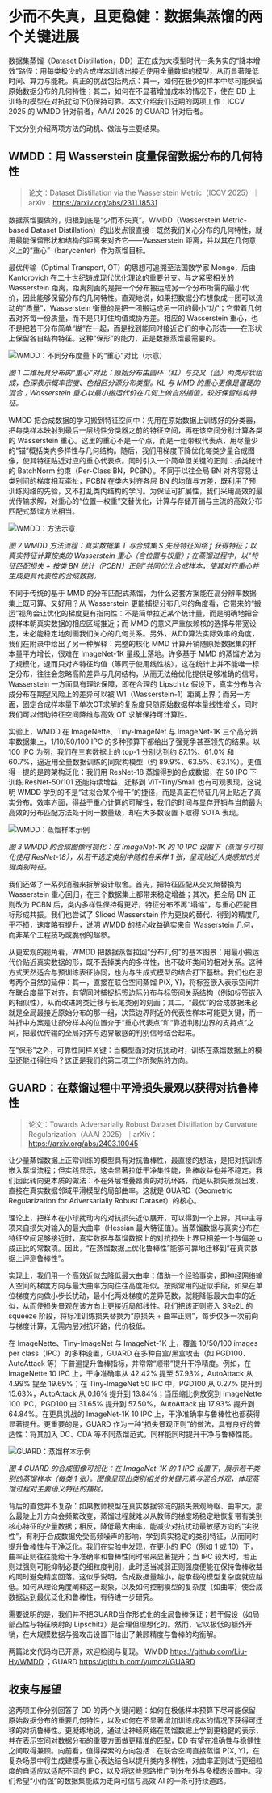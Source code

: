 # 少而不失真，且更稳健：数据集蒸馏的两个关键进展

数据集蒸馏（Dataset Distillation，DD）正在成为大模型时代一条务实的“降本增效”路径：用每类极少的合成样本训练出接近使用全量数据的模型，从而显著降低时间、算力与能耗。真正的挑战包括两点：其一，如何在极少的样本中尽可能保留原始数据分布的几何特性；其二，如何在不显著增加成本的情况下，使在 DD 上训练的模型在对抗扰动下仍保持可靠。本文介绍我们近期的两项工作：ICCV 2025 的 WMDD 针对前者，AAAI 2025 的 GUARD 针对后者。

下文分别介绍两项方法的动机、做法与主要结果。

## WMDD：用 Wasserstein 度量保留数据分布的几何特性

> 论文：Dataset Distillation via the Wasserstein Metric（ICCV 2025）｜arXiv：<https://arxiv.org/abs/2311.18531>

数据蒸馏要做的，归根到底是“少而不失真”。WMDD（Wasserstein Metric-based Dataset Distillation）的出发点很直接：既然我们关心分布的几何特性，就用最能保留形状和结构的距离来对齐它——Wasserstein 距离，并以其在几何意义上的“重心”（barycenter）作为蒸馏目标。

最优传输（Optimal Transport, OT）的思想可追溯至法国数学家 Monge，后由 Kantorovich 在二十世纪铸成现代优化理论的重要分支。与之紧密相关的 Wasserstein 距离，距离刻画的是把一个分布搬运成另一个分布所需的最小代价，因此能够保留分布的几何特性。直观地说，如果把数据分布想象成一团可以流动的“质量”，Wasserstein 衡量的是把一团搬运成另一团的最小“功”；它带着几何去对齐每一份质量，而不是只盯住均值或协方差。相应的 Wasserstein 重心，也不是把若干分布简单“糊”在一起，而是找到能同时接近它们的中心形态——在形状上保留各自结构特征。这种“保形”的能力，正是数据蒸馏最需要的。

![WMDD：不同分布度量下的“重心”对比（示意）](DD_figs/WMDD_different_metrics.jpg)

_图 1  二维玩具分布的“重心”对比：原始分布由圆环（红）与交叉（蓝）两类形状组成，色深表示概率密度、色相区分源分布类型。KL 与 MMD 的重心更像是僵硬的混合；Wasserstein 重心以最小搬运代价在几何上做自然插值，较好保留结构特征。_

WMDD 把合成数据的学习搬到特征空间中：先用在原始数据上训练好的分类器，把每类样本映射到最后一层线性分类器之前的特征空间，再在该空间分别计算各类的 Wasserstein 重心。这里的重心不是一个点，而是一组带权代表点，用尽量少的“锚”概括类内多样性与几何结构。随后，我们用梯度下降优化每类少量合成图像，使其特征贴近对应的重心代表点。同时引入一个简单但关键的正则：按类统计的 BatchNorm 约束（Per-Class BN，PCBN）。不同于以往全局 BN 对齐容易让类别间的梯度相互牵扯，PCBN 在类内对齐各层 BN 的均值与方差，既利用了预训练网络的先验，又不打乱类内结构的学习。为保证可扩展性，我们采用高效的最优传输求解，对重心的“位置—权重”交替优化，计算与存储开销与主流的高效分布匹配式蒸馏方法相当。

![WMDD：方法示意](DD_figs/WMDD_method_diagram.jpg)

_图 2  WMDD 方法流程：真实数据集 T 与合成集 S 先经特征网络 f 获得特征；以真实特征计算按类的 Wasserstein 重心（含位置与权重）；在蒸馏过程中，以“特征匹配损失 + 按类 BN 统计（PCBN）正则”共同优化合成样本，使其对齐重心并生成更具代表性的合成数据。_

不同于传统的基于 MMD 的分布匹配式蒸馏，为什么这套方案能在高分辨率数据集上既可算、又好用？从 Wasserstein 更能捕捉分布几何的角度看，它带来的“搬运”视角会让优化的梯度更有指向性：不是简单拉近某个统计量，而是明确地把合成样本朝真实数据的相应区域推近；而 MMD 的意义严重依赖核的选择与带宽设定，未必能稳定地刻画我们关心的几何关系。另外，从DD算法实际效率的角度，我们在附录中给出了另一种解释：完整的核化 MMD 计算开销随原始数据集的样本量平方增长，很难在 ImageNet-1K 量级上落地。许多基于 MMD 的蒸馏方法为了规模化，退而只对齐特征均值（等同于使用线性核），这在统计上并不能唯一标定分布，往往会忽略高阶差异与几何结构，从而无法给优化提供足够准确的信号。Wasserstein 一方面具有理论保障，即在合理的 Lipschitz 假设下，真实分布与合成分布在期望风险上的差异可以被 W1（Wasserstein-1）距离上界；而另一方面，固定合成样本量下单次OT求解的复杂度只随原始数据样本量线性增长，同时我们可以借助特征空间降维与高效 OT 求解保持可计算性。

实验上，WMDD 在 ImageNette、Tiny-ImageNet 与 ImageNet-1K 三个高分辨率数据集上，1/10/50/100 IPC 的多种预算下都给出了强竞争甚至领先的结果。以 100 IPC 为例，我们在三套数据上的 top-1 分别达到约 87.1%、61.0% 和 60.7%，逼近用全量数据训练的同架构模型（约 89.9%、63.5%、63.1%）。更值得一提的是跨架构泛化：我们用 ResNet-18 蒸馏得到的合成数据，在 50 IPC 下训练 ResNet-50/101 还能持续增益，迁移到 ViT-Tiny/Small 也有可观表现，这说明 WMDD 学到的不是“过拟合某个骨干”的捷径，而是真正在特征几何上贴近了真实分布。效率方面，得益于重心计算的可解性，我们的时间与显存开销与当前最为高效的分布匹配方法处于同一数量级，却在大多数设置下取得 SOTA 表现。

![WMDD：蒸馏样本示例](DD_figs/WMDD_distilled_images.jpg)

_图 3  WMDD 的合成图像可视化：在 ImageNet-1K 的 10 IPC 设置下（蒸馏与可视化使用 ResNet-18），从若干选定类别中随机各采样 1 张，呈现贴近人类感知的关键类别特征。_

我们还做了一系列消融来拆解设计取舍。首先，把特征匹配从交叉熵替换为 Wasserstein 重心回归，在三个数据集上都带来稳定增益；其次，把全局 BN 正则改为 PCBN 后，类内多样性保持得更好，特征分布不再“塌缩”，与重心匹配目标形成共振。我们也尝试了 Sliced Wasserstein 作为更快的替代，得到的精度几乎不损，速度略有提升，说明 WMDD 的核心收益确实来自 Wasserstein 几何，而非某个工程技巧或脆弱的超参。

从更宏观的视角看，WMDD 把数据蒸馏拉回“分布几何”的基本图景：用最小搬运代价贴近真实数据的形，既不丢掉类内的多样性，也不破坏类间的相对关系。这种方式天然适合与预训练表征协同，也为与生成式模型的结合打下基础。我们也在思考两个自然的延伸：其一，直接在联合空间蒸馏 P(X, Y)，将标签嵌入表示空间并在联合度量下对齐，有望同时捕捉标签边际分布与标签间关系结构（例如标签嵌入的相似性），从而改进跨类迁移与长尾类别的刻画；其二，“最优”的合成数据未必就是全局最接近原始分布的那一组，决策边界附近的代表性样本可能更关键，而一种折中方案是让部分样本的位置介于“重心代表点”和“靠近判别边界的支持点”之间，把最优传输的全局对齐与边界敏感的判别信号结合起来。

在“保形”之外，可靠性同样关键：当模型面对对抗扰动时，训练在蒸馏数据上的模型还能扛得住吗？这正是我们的第二项工作所聚焦的方向。

## GUARD：在蒸馏过程中平滑损失景观以获得对抗鲁棒性

> 论文：Towards Adversarially Robust Dataset Distillation by Curvature Regularization（AAAI 2025）｜arXiv：<https://arxiv.org/abs/2403.10045>

让少量蒸馏数据上正常训练的模型具有对抗鲁棒性，最直接的想法，是把对抗训练嵌入蒸馏流程；但实践显示，这会显著拉低干净集性能，鲁棒收益也并不稳定。我们因此转向更本质的做法：不在外层堆叠昂贵的对抗环路，而是从损失景观出发，直接在真实数据邻域平滑模型的局部曲率。这就是 GUARD（Geometric Regularization for Adversarially Robust Dataset）的核心。

理论上，把样本在小球扰动内的对抗损失近似展开，可以得到一个上界，其中主导项来自损失对输入的最大曲率（Hessian 最大特征值）。当蒸馏数据与真实分布在特征空间足够接近时，真实数据与蒸馏数据上的对抗损失上界只相差一个与偏差 σ 成正比的常数项。因此，“在蒸馏数据上优化鲁棒性”能够可靠地迁移到“在真实数据上评测鲁棒性”。

实现上，我们用一个高效近似去降低最大曲率：借助一个经验事实，即神经网络输入空间的梯度方向与最大曲率方向往往高度相似。按照常用的近似手段，如果在单位梯度方向做小步长扰动，最小化两处梯度的差异范数，就能降低最大曲率的近似，从而使损失景观在该方向上更接近局部线性。我们把该正则嵌入 SRe2L 的 squeeze 阶段，将标准训练损失替换为“原损失 + 曲率正则”，每步仅多一次前向与梯度计算，无需内层对抗环路，代价极低。

在 ImageNette、Tiny-ImageNet 与 ImageNet-1K 上，覆盖 10/50/100 images per class（IPC）的多种设置，GUARD 在多种白盒/黑盒攻击（如 PGD100、AutoAttack 等）下普遍提升鲁棒指标，并常常“顺带”提升干净精度。例如，在 ImageNette 10 IPC 上，干净准确率从 42.42% 提至 57.93%，AutoAttack 从 4.99% 提至 19.69%；在 Tiny-ImageNet 50 IPC 中，PGD100 从 0.27% 提升到 15.63%，AutoAttack 从 0.16% 提升到 13.84%；当压缩比例放宽到 ImageNette 100 IPC，PGD100 由 31.65% 提升到 57.50%，AutoAttack 由 17.93% 提升到 64.84%。在更具挑战的 ImageNet-1K 10 IPC 上，干净准确率与鲁棒性也都获得显著提升。更重要的是，GUARD 作为一种“损失景观正则”的做法，具有良好的普适性：将其加入 DC、CDA 等不同蒸馏范式，同样能同时提升干净与鲁棒性能。

![GUARD：蒸馏样本示例](DD_figs/GUARD_distilled_images.jpg)

_图 4  GUARD 的合成图像可视化：在 ImageNet-1K 的 1 IPC 设置下，展示若干类别的蒸馏样本（每类 1 张）。图像呈现出类别相关的关键元素与混合外观，体现蒸馏过程对主要语义特征的捕捉。_

背后的直觉并不复杂：如果教师模型在真实数据邻域的损失景观崎岖、曲率大，那么最陡上升方向会频繁改变，蒸馏过程就难以从教师的梯度场稳定地恢复带有类别核心特征的少量数据；相反，降低最大曲率，能减少对抗扰动最敏感方向的“尖锐性”，有利于合成数据免受高频噪声的影响，学到真实稳定的类别特征，从而同时提升鲁棒性与干净泛化。我们在实验中发现，在更小的 IPC（例如 1 或 10）下，曲率正则往往能给干净准确率和鲁棒性同时带来显著提升；当 IPC 较大时，若正则过强则可能抑制必要的细粒度判别，此时适当减弱正则强度便能在保持鲁棒收益的同时避免精度回落。这似乎说明，合成数据量越小，能承载的模型复杂度就应越低。如何从理论角度阐释这一现象，以及如何控制模型的复杂度（如曲率）使合成数据达到最优泛化和鲁棒性，有待进一步研究。

需要说明的是，我们并不把GUARD当作形式化的全局鲁棒保证；若干假设（如局部凸性与特征映射的 Lipschitz）是合理但理想化的。然而，它以极低的额外开销，在大规模数据与强攻击设置下给出了兼顾精度与鲁棒的均衡解。

两篇论文代码均已开源，欢迎检阅与复现。
WMDD https://github.com/Liu-Hy/WMDD ；GUARD https://github.com/yumozi/GUARD 

## 收束与展望

这两项工作分别回答了 DD 的两个关键问题：如何在极低样本预算下尽可能保留原始数据分布的重要几何特性，以及如何在不显著增加训练成本的情况下获得可迁移的对抗鲁棒性。更凝练地说，通过让神经网络在蒸馏数据上学到更稳健的表示，并在表示空间对数据分布的重要方面做更精准的匹配，DD 有望在准确性与稳健性之间取得兼顾。向前看，值得探索的方向包括：在联合空间直接蒸馏 P(X, Y)，在复杂场景中将生成建模与重心表达结合以提升类内多样性，对曲率正则进行更细粒度的自适应以适配不同的 IPC，以及将这些思路推广到分布外与多模态设置中。我们希望“小而强”的数据集能成为走向可信与高效 AI 的一条可持续道路。
